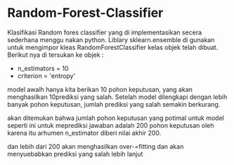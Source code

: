 # Random-Forest-Classifier

Klasifikasi Random fores classifier yang di implementasikan secera sederhana menggu nakan python.
Liblary sklearn.ensemble di gunakan untuk mengimpor kleas RandomForestClassifier
kelas objek telah dibuat. Berikut nya di tersukan ke
objek :

- n_estimators = 10
 - criterion = 'entropy'

model awalh hanya kita berikan 10 pohon keputusan, yang akan menghasilkan 10prediksi yang salah.
Setelah model dilengkapi dengan lebih banyak pohon keputusan, jumlah prediksi yang salah semakin berkurang.

akan ditemukan bahwa jumlah pohon keputusan yang potimal untuk model seperti ini untuk meprediksi jawaban adalah 200 pohon keputusan
oleh karena itu arhumen n_estimator diberi nilai akhir 200.

dan lebih dari 200 akan menghasilkan over-=fitting dan akan menyuebabkan prediksi yang salah lebih lanjut
